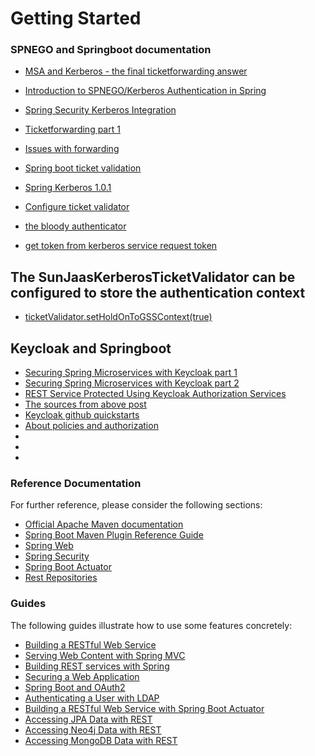 # Getting Started

### SPNEGO and Springboot documentation

* [MSA and Kerberos - the final ticketforwarding answer](https://dzone.com/articles/microservices-and-kerberos-authentication)

* [Introduction to SPNEGO/Kerberos Authentication in Spring](https://www.baeldung.com/spring-security-kerberos)
* [Spring Security Kerberos Integration](https://www.baeldung.com/spring-security-kerberos-integration)
* [Ticketforwarding part 1](https://stackoverflow.com/questions/12529243/delegate-forward-kerberos-tickets-with-spring-security)
* [Issues with forwarding](https://github.com/spring-projects/spring-security-kerberos/issues/103)
* [Spring boot ticket validation](https://raw.githubusercontent.com/spring-projects/spring-security-kerberos/master/spring-security-kerberos-core/src/main/java/org/springframework/security/kerberos/authentication/sun/SunJaasKerberosTicketValidator.java)
* [Spring Kerberos 1.0.1](https://docs.spring.io/spring-security-kerberos/docs/1.0.1.RELEASE/api/)
* [Configure ticket validator](http://code-addict.pl/spring-security-kerberos/)
* [the bloody authenticator](https://github.com/spring-projects/spring-security-kerberos/blob/master/spring-security-kerberos-core/src/main/java/org/springframework/security/kerberos/authentication/sun/SunJaasKerberosTicketValidator.java)
* [get token from kerberos service request token](http://useof.org/java-open-source/org.springframework.security.kerberos.authentication.KerberosServiceRequestToken)


## The SunJaasKerberosTicketValidator can be configured to store the authentication context

* [ticketValidator.setHoldOnToGSSContext(true)](https://github.com/spring-projects/spring-security-kerberos/issues/103)

## Keycloak and Springboot

* [Securing Spring Microservices with Keycloak part 1](https://blog.jdriven.com/2018/10/securing-spring-microservices-with-keycloak-part-1/)
* [Securing Spring Microservices with Keycloak part 2](https://blog.jdriven.com/2018/10/securing-spring-microservices-with-keycloak-part-2/)
* [REST Service Protected Using Keycloak Authorization Services](https://medium.com/@ravthiru/rest-service-protected-using-keycloak-authorization-services-a6ad2d8ecb9f)
* [The sources from above post](https://github.com/ravthiru/keycloak-recepies)
* [Keycloak github quickstarts](https://github.com/keycloak/keycloak-quickstarts)
* [About policies and authorization](https://www.keycloak.org/docs/6.0/authorization_services/)
* []()
* []()
* []()

### Reference Documentation
For further reference, please consider the following sections:

* [Official Apache Maven documentation](https://maven.apache.org/guides/index.html)
* [Spring Boot Maven Plugin Reference Guide](https://docs.spring.io/spring-boot/docs/2.1.9.RELEASE/maven-plugin/)
* [Spring Web](https://docs.spring.io/spring-boot/docs/2.1.9.RELEASE/reference/htmlsingle/#boot-features-developing-web-applications)
* [Spring Security](https://docs.spring.io/spring-boot/docs/2.1.9.RELEASE/reference/htmlsingle/#boot-features-security)
* [Spring Boot Actuator](https://docs.spring.io/spring-boot/docs/2.1.9.RELEASE/reference/htmlsingle/#production-ready)
* [Rest Repositories](https://docs.spring.io/spring-boot/docs/2.1.9.RELEASE/reference/htmlsingle/#howto-use-exposing-spring-data-repositories-rest-endpoint)

### Guides
The following guides illustrate how to use some features concretely:

* [Building a RESTful Web Service](https://spring.io/guides/gs/rest-service/)
* [Serving Web Content with Spring MVC](https://spring.io/guides/gs/serving-web-content/)
* [Building REST services with Spring](https://spring.io/guides/tutorials/bookmarks/)
* [Securing a Web Application](https://spring.io/guides/gs/securing-web/)
* [Spring Boot and OAuth2](https://spring.io/guides/tutorials/spring-boot-oauth2/)
* [Authenticating a User with LDAP](https://spring.io/guides/gs/authenticating-ldap/)
* [Building a RESTful Web Service with Spring Boot Actuator](https://spring.io/guides/gs/actuator-service/)
* [Accessing JPA Data with REST](https://spring.io/guides/gs/accessing-data-rest/)
* [Accessing Neo4j Data with REST](https://spring.io/guides/gs/accessing-neo4j-data-rest/)
* [Accessing MongoDB Data with REST](https://spring.io/guides/gs/accessing-mongodb-data-rest/)

